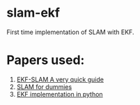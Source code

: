 # slam-ekf
First time implementation of SLAM with EKF.

# Papers used:
1. [EKF-SLAM A very quick guide](https://www.iri.upc.edu/people/jsola/JoanSola/objectes/curs_SLAM/SLAM2D/SLAM%20course.pdf)
2. [SLAM for dummies](https://dspace.mit.edu/bitstream/handle/1721.1/119149/16-412j-spring-2005/contents/projects/1aslam_blas_repo.pdf)
3. [EKF implementation in python](https://automaticaddison.com/extended-kalman-filter-ekf-with-python-code-example/)